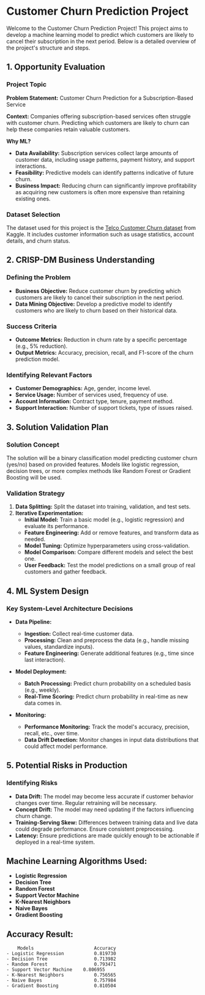 # Customer Churn Prediction Project

Welcome to the Customer Churn Prediction Project! This project aims to develop a machine learning model to predict which customers are likely to cancel their subscription in the next period. Below is a detailed overview of the project's structure and steps.

## 1. Opportunity Evaluation

### Project Topic

**Problem Statement:** Customer Churn Prediction for a Subscription-Based Service

**Context:** Companies offering subscription-based services often struggle with customer churn. Predicting which customers are likely to churn can help these companies retain valuable customers.

**Why ML?**
- **Data Availability:** Subscription services collect large amounts of customer data, including usage patterns, payment history, and support interactions.
- **Feasibility:** Predictive models can identify patterns indicative of future churn.
- **Business Impact:** Reducing churn can significantly improve profitability as acquiring new customers is often more expensive than retaining existing ones.

### Dataset Selection

The dataset used for this project is the [Telco Customer Churn dataset](https://www.kaggle.com/datasets/blastchar/telco-customer-churn) from Kaggle. It includes customer information such as usage statistics, account details, and churn status.

## 2. CRISP-DM Business Understanding

### Defining the Problem

- **Business Objective:** Reduce customer churn by predicting which customers are likely to cancel their subscription in the next period.
- **Data Mining Objective:** Develop a predictive model to identify customers who are likely to churn based on their historical data.

### Success Criteria

- **Outcome Metrics:** Reduction in churn rate by a specific percentage (e.g., 5% reduction).
- **Output Metrics:** Accuracy, precision, recall, and F1-score of the churn prediction model.

### Identifying Relevant Factors

- **Customer Demographics:** Age, gender, income level.
- **Service Usage:** Number of services used, frequency of use.
- **Account Information:** Contract type, tenure, payment method.
- **Support Interaction:** Number of support tickets, type of issues raised.

## 3. Solution Validation Plan

### Solution Concept

The solution will be a binary classification model predicting customer churn (yes/no) based on provided features. Models like logistic regression, decision trees, or more complex methods like Random Forest or Gradient Boosting will be used.

### Validation Strategy

1. **Data Splitting:** Split the dataset into training, validation, and test sets.
2. **Iterative Experimentation:**
   - **Initial Model:** Train a basic model (e.g., logistic regression) and evaluate its performance.
   - **Feature Engineering:** Add or remove features, and transform data as needed.
   - **Model Tuning:** Optimize hyperparameters using cross-validation.
   - **Model Comparison:** Compare different models and select the best one.
   - **User Feedback:** Test the model predictions on a small group of real customers and gather feedback.

## 4. ML System Design

### Key System-Level Architecture Decisions

- **Data Pipeline:**
  - **Ingestion:** Collect real-time customer data.
  - **Processing:** Clean and preprocess the data (e.g., handle missing values, standardize inputs).
  - **Feature Engineering:** Generate additional features (e.g., time since last interaction).
  
- **Model Deployment:**
  - **Batch Processing:** Predict churn probability on a scheduled basis (e.g., weekly).
  - **Real-Time Scoring:** Predict churn probability in real-time as new data comes in.
  
- **Monitoring:**
  - **Performance Monitoring:** Track the model's accuracy, precision, recall, etc., over time.
  - **Data Drift Detection:** Monitor changes in input data distributions that could affect model performance.

## 5. Potential Risks in Production

### Identifying Risks

- **Data Drift:** The model may become less accurate if customer behavior changes over time. Regular retraining will be necessary.
- **Concept Drift:** The model may need updating if the factors influencing churn change.
- **Training-Serving Skew:** Differences between training data and live data could degrade performance. Ensure consistent preprocessing.
- **Latency:** Ensure predictions are made quickly enough to be actionable if deployed in a real-time system.

## Machine Learning Algorithms Used:

  - **Logistic Regression**
  - **Decision Tree**
  - **Random Forest**
  - **Support Vector Machine**
  - **K-Nearest Neighbors**
  - **Naive Bayes**
  - **Gradient Boosting**

## Accuracy Result:

```
	Models	                    Accuracy
- Logistic Regression	        0.819730
- Decision Tree	                0.713982
- Random Forest	                0.793471
- Support Vector Machine	0.806955
- K-Nearest Neighbors	        0.756565
- Naive Bayes	                0.757984
- Gradient Boosting    	        0.810504
```


